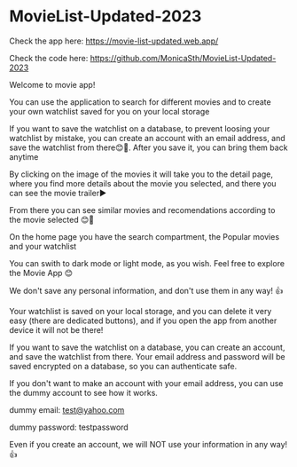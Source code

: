 # MovieList-Updated-2023

Check the app here:
https://movie-list-updated.web.app/

Check the code here:
https://github.com/MonicaSth/MovieList-Updated-2023

 Welcome to movie app!
 
 You can use the application to search for different movies and to
 create your own watchlist saved for you on your local storage

 If you want to save the watchlist on a database, to prevent loosing
 your watchlist by mistake, you can create an account with an email
 address, and save the watchlist from there😊💾. After you save it, you
 can bring them back anytime

 By clicking on the image of the movies it will take you to the detail
 page, where you find more details about the movie you selected, and
 there you can see the movie trailer▶️

  From there you can see similar movies and recomendations according to
  the movie selected 😊🎥

  On the home page you have the search compartment, the Popular movies
  and your watchlist

  You can swith to dark mode or light mode, as you wish.
  Feel free to explore the Movie App 😊

  We don't save any personal information, and don't use them in any
  way! 👍

 Your watchlist is saved on your local storage, and you can delete it
 very easy (there are dedicated buttons), and if you open the app from
 another device it will not be there!

 If you want to save the watchlist on a database, you can create an
 account, and save the watchlist from there. Your email address and
 password will be saved encrypted on a database, so you can
 authenticate safe.
 
 If you don't want to make an account with your email address, you can
 use the dummy account to see how it works.

  dummy email: test@yahoo.com
  
  dummy password: testpassword
  
  Even if you create an account, we will NOT use your information in
  any way!👍
